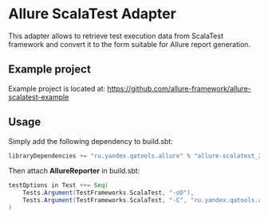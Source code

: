 # Allure ScalaTest Adapter
This adapter allows to retrieve test execution data from ScalaTest framework and convert it to the form suitable for Allure report generation.

## Example project
Example project is located at: https://github.com/allure-framework/allure-scalatest-example

## Usage
Simply add the following dependency to build.sbt:
```scala
libraryDependencies += "ru.yandex.qatools.allure" % "allure-scalatest_2.10" % "1.3.9-SNAPSHOT"
```

Then attach **AllureReporter** in build.sbt:
```scala
testOptions in Test ++= Seq(
    Tests.Argument(TestFrameworks.ScalaTest, "-oD"),
    Tests.Argument(TestFrameworks.ScalaTest, "-C", "ru.yandex.qatools.allure.scalatest.AllureReporter")
)
```
